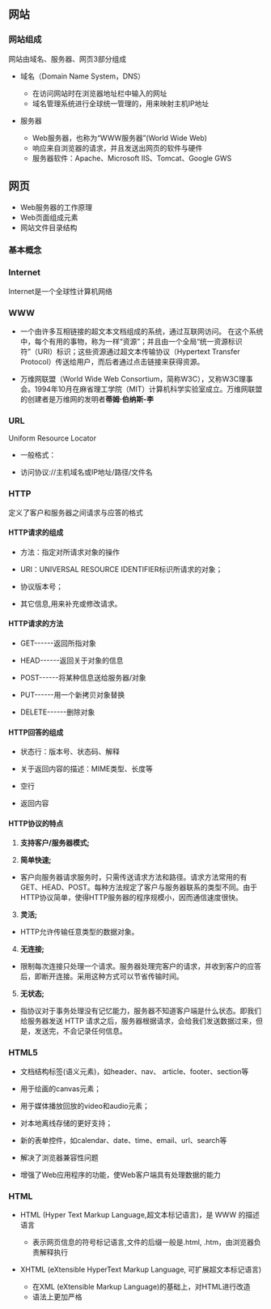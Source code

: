 ## 网站

### 网站组成

网站由域名、服务器、网页3部分组成

- 域名（Domain Name System，DNS）
  
  - 在访问网站时在浏览器地址栏中输入的网址
  - 域名管理系统进行全球统一管理的，用来映射主机IP地址

- 服务器
  
  - Web服务器，也称为“WWW服务器”(World Wide Web)
  - 响应来自浏览器的请求，并且发送出网页的软件与硬件
  - 服务器软件：Apache、Microsoft IIS、Tomcat、Google GWS

## 网页

- Web服务器的工作原理
- Web页面组成元素
- 网站文件目录结构

### 基本概念

### Internet

Internet是一个全球性计算机网络

### WWW

- 一个由许多互相链接的超文本文档组成的系统，通过互联网访问。 在这个系统中，每个有用的事物，称为一样“资源”；并且由一个全局“统一资源标识符”（URI）标识；这些资源通过超文本传输协议（Hypertext Transfer Protocol）传送给用户，而后者通过点击链接来获得资源。

- 万维网联盟（World Wide Web Consortium，简称W3C），又称W3C理事会。1994年10月在麻省理工学院（MIT）计算机科学实验室成立。万维网联盟的创建者是万维网的发明者**蒂姆·伯纳斯-李**

### URL

Uniform Resource Locator

- 一般格式：

- 访问协议://主机域名或IP地址/路径/文件名

### HTTP

定义了客户和服务器之间请求与应答的格式

#### HTTP请求的组成

- 方法：指定对所请求对象的操作

- URI：UNIVERSAL RESOURCE IDENTIFIER标识所请求的对象；

- 协议版本号；

- 其它信息,用来补充或修改请求。

#### HTTP请求的方法

- GET------返回所指对象

- HEAD------返回关于对象的信息

- POST------将某种信息送给服务器/对象

- PUT------用一个新拷贝对象替换

- DELETE------删除对象

#### HTTP回答的组成

- 状态行：版本号、状态码、解释

- 关于返回内容的描述：MIME类型、长度等

- 空行

- 返回内容

#### HTTP协议的特点

1. **支持客户/服务器模式;**

2. **简单快速;**
- 客户向服务器请求服务时，只需传送请求方法和路径。请求方法常用的有GET、HEAD、POST。每种方法规定了客户与服务器联系的类型不同。由于HTTP协议简单，使得HTTP服务器的程序规模小，因而通信速度很快。
3. **灵活;**
- HTTP允许传输任意类型的数据对象。
4. **无连接;**
- 限制每次连接只处理一个请求。服务器处理完客户的请求，并收到客户的应答后，即断开连接。采用这种方式可以节省传输时间。
5. **无状态;**
- 指协议对于事务处理没有记忆能力，服务器不知道客户端是什么状态。即我们给服务器发送 HTTP 请求之后，服务器根据请求，会给我们发送数据过来，但是，发送完，不会记录任何信息。

### HTML5

- 文档结构标签(语义元素)，如header、nav、 article、footer、section等

- 用于绘画的canvas元素；

- 用于媒体播放回放的video和audio元素；

- 对本地离线存储的更好支持；

- 新的表单控件，如calendar、date、time、email、url、search等

- 解决了浏览器兼容性问题

- 增强了Web应用程序的功能，使Web客户端具有处理数据的能力

### HTML

- HTML (Hyper Text Markup Language,超文本标记语言)，是 WWW 的描述语言
  
  - 表示网页信息的符号标记语言,文件的后缀一般是.html, .htm，由浏览器负责解释执行

- XHTML (eXtensible HyperText Markup Language, 可扩展超文本标记语言)
  
  - 在XML (eXtensible Markup Language)的基础上，对HTML进行改造
  - 语法上更加严格
